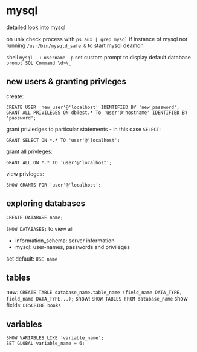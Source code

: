# mysql
detailed look into mysql

on unix check process with ```ps aux | grep mysql``` if instance of mysql not running ```/usr/bin/mysqld_safe &``` to start mysql deamon

shell ```mysql -u username -p```
set custom prompt to display default database ```prompt SQL Command \d>\_```

## new users & granting privleges

create:
```mysql
CREATE USER 'new_user'@'localhost' IDENTIFIED BY 'new_password';
GRANT ALL PRIVILEGES ON dbTest.* To 'user'@'hostname' IDENTIFIED BY 'password';
```
grant privledges to particular statements - in this case ```SELECT```:
```mysql
GRANT SELECT ON *.* TO 'user'@'localhost';
```
grant all privleges:
```mysql
GRANT ALL ON *.* TO 'user'@'localhost';
```
view privleges:
```mysql
SHOW GRANTS FOR 'user'@'localhost';
```

## exploring databases

```CREATE DATABASE name;```

```SHOW DATABASES;``` to view all
  - information_schema: server information
  - mysql: user-names, passwords and privileges

set default: ```USE name```

## tables

new: ```CREATE TABLE database_name.table_name (field_name DATA_TYPE, field_name DATA_TYPE...);```
show: ```SHOW TABLES FROM database_name```
show fields: ```DESCRIBE books```
## variables

```mysql
SHOW VARIABLES LIKE 'variable_name';
SET GLOBAL variable_name = 6;
```
